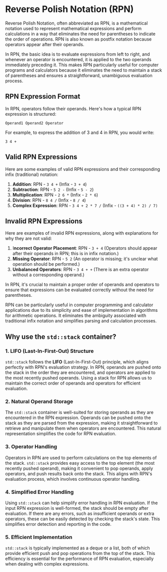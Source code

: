 # Reverse Polish Notation (RPN)

Reverse Polish Notation, often abbreviated as RPN, is a mathematical notation used to represent mathematical expressions and perform calculations in a way that eliminates the need for parentheses to indicate the order of operations. RPN is also known as postfix notation because operators appear after their operands.

In RPN, the basic idea is to evaluate expressions from left to right, and whenever an operator is encountered, it is applied to the two operands immediately preceding it. This makes RPN particularly useful for computer programs and calculators because it eliminates the need to maintain a stack of parentheses and ensures a straightforward, unambiguous evaluation process.

## RPN Expression Format

In RPN, operators follow their operands. Here's how a typical RPN expression is structured:

`
Operand1 Operand2 Operator
`

For example, to express the addition of 3 and 4 in RPN, you would write:

`
3 4 +
`

## Valid RPN Expressions

Here are some examples of valid RPN expressions and their corresponding infix (traditional) notation:

1. **Addition**: RPN - `3 4 +` (Infix - `3 + 4`)
2. **Subtraction**: RPN - `5 2 -` (Infix - `5 - 2`)
3. **Multiplication**: RPN - `2 6 *` (Infix - `2 * 6`)
4. **Division**: RPN - `8 4 /` (Infix - `8 / 4`)
5. **Complex Expression**: RPN - `3 4 + 2 * 7 /` (Infix - `((3 + 4) * 2) / 7)`

## Invalid RPN Expressions

Here are examples of invalid RPN expressions, along with explanations for why they are not valid:

1. I**ncorrect Operator Placement**: RPN - `3 + 4` (Operators should appear after their operands in RPN; this is in infix notation.)
2. **Missing Operator**: RPN - `5 2` (An operator is missing; it's unclear what operation should be performed.)
3. **Unbalanced Operators**: RPN - `3 4 + +` (There is an extra operator without a corresponding operand.)

In RPN, it's crucial to maintain a proper order of operands and operators to ensure that expressions can be evaluated correctly without the need for parentheses.

RPN can be particularly useful in computer programming and calculator applications due to its simplicity and ease of implementation in algorithms for arithmetic operations. It eliminates the ambiguity associated with traditional infix notation and simplifies parsing and calculation processes.

## Why use the `std::stack` container?

### 1. LIFO (Last-In-First-Out) Structure

`std::stack` follows the **LIFO** (Last-In-First-Out) principle, which aligns perfectly with RPN's evaluation strategy. In RPN, operands are pushed onto the stack in the order they are encountered, and operators are applied to the most recently pushed operands. Using a stack for RPN allows us to maintain the correct order of operands and operators for efficient evaluation.

### 2. Natural Operand Storage

The `std::stack` container is well-suited for storing operands as they are encountered in the RPN expression. Operands can be pushed onto the stack as they are parsed from the expression, making it straightforward to retrieve and manipulate them when operators are encountered. This natural representation simplifies the code for RPN evaluation.

### 3. Operator Handling

Operators in RPN are used to perform calculations on the top elements of the stack. `std::stack` provides easy access to the top element (the most recently pushed operand), making it convenient to pop operands, apply operators, and push results back onto the stack. This aligns with RPN's evaluation process, which involves continuous operator handling.

### 4. Simplified Error Handling

Using `std::stack` can help simplify error handling in RPN evaluation. If the input RPN expression is well-formed, the stack should be empty after evaluation. If there are any errors, such as insufficient operands or extra operators, these can be easily detected by checking the stack's state. This simplifies error detection and reporting in the code.

### 5. Efficient Implementation

`std::stack` is typically implemented as a deque or a list, both of which provide efficient push and pop operations from the top of the stack. This efficiency is essential for the performance of RPN evaluation, especially when dealing with complex expressions.
